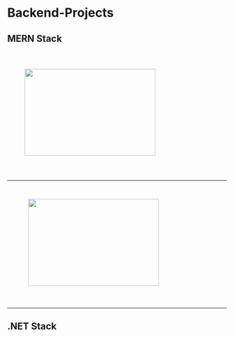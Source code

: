 # Backend-Projects

## MERN Stack
<!--[<img src="https://github.com/NishitaErvantikar9/Backend-Projects/blob/main/Images/image_part_001.jpg" height="120px" width="150px">](https://github.com/NishitaErvantikar9/Backend-Projects/tree/main/MERN/DC%20Comics)[<img src="https://github.com/NishitaErvantikar9/Backend-Projects/blob/main/Images/image_part_002.jpg" height="120px" width="150px">](https://github.com/NishitaErvantikar9/Backend-Projects/tree/main/MERN/Chat%20App)[<img src="https://github.com/NishitaErvantikar9/Backend-Projects/blob/main/Images/image_part_003.jpg" height="120px" width="150px">](https://github.com/NishitaErvantikar9/Backend-Projects/tree/main/MERN/Facebook%20Login%20Signup)[<img src="https://github.com/NishitaErvantikar9/Backend-Projects/blob/main/Images/image_part_004.jpg" height="120px" width="150px">](https://github.com/NishitaErvantikar9/Backend-Projects/tree/main/MERN/Music%20Concert%20Mail)[<img src="https://github.com/NishitaErvantikar9/Backend-Projects/blob/main/Images/image_part_005.jpg" height="120px" width="150px">](https://github.com/NishitaErvantikar9/Backend-Projects/tree/main/MERN/Myntra%20Web%20App)[<img src="https://github.com/NishitaErvantikar9/Backend-Projects/blob/main/Images/image_part_006.jpg" height="120px" width="150px">](https://github.com/NishitaErvantikar9/Backend-Projects/tree/main/MERN/NGO%20Charity%20Tracker)[<img src="https://github.com/NishitaErvantikar9/Backend-Projects/blob/main/Images/image_part_007.jpg" height="120px" width="150px">](https://github.com/NishitaErvantikar9/Backend-Projects/tree/main/MERN/Task%20App)[<img src="https://github.com/NishitaErvantikar9/Backend-Projects/blob/main/Images/image_part_008.jpg" height="120px" width="150px">](https://github.com/NishitaErvantikar9/Backend-Projects/tree/main/MERN/Photo%20Album)[<img src="https://github.com/NishitaErvantikar9/Backend-Projects/blob/main/Images/image_part_009.jpg" height="120px" width="150px">](https://github.com/NishitaErvantikar9/Backend-Projects/tree/main/MERN/Netflix%20Redefined)[<img src="https://github.com/NishitaErvantikar9/Backend-Projects/blob/main/Images/image_part_010.jpg" height="120px" width="150px">](https://github.com/NishitaErvantikar9/Backend-Projects/tree/main/MERN/OTP%20Project)[<img src="https://github.com/NishitaErvantikar9/Backend-Projects/blob/main/Images/image_part_011.jpg" height="120px" width="150px">](https://github.com/NishitaErvantikar9/Backend-Projects/tree/main/MERN/Fortnite%20Forum) -->


<table width="100%>
  <tr>
    <td width="50%"><img src="https://github.com/NishitaErvantikar9/NishitaErvantikar9/blob/main/Images-Readme/How%20to%20use.gif" height="200px" width="300px" style="padding:40px;"> </td>
    <td width="50%"><img src="https://github.com/NishitaErvantikar9/Backend-Projects/blob/main/Images/Animation.gif" height="200px" width="300px" style="padding:40px;"></td>
   
  </tr>
  <tr>
    <td></td>
    <td></td>
    
  </tr>
</table>


## .NET Stack
